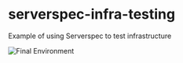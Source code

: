 # serverspec-infra-testing

Example of using Serverspec to test infrastructure

![Final Environment](https://user-images.githubusercontent.com/3911650/39964780-7994a4fa-5649-11e8-8695-e345ca893785.png)